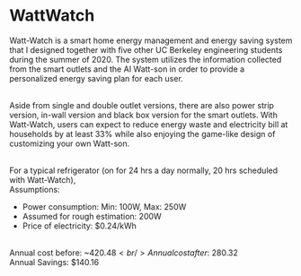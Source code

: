 # WattWatch

Watt-Watch is a smart home energy management and energy saving system that I designed together with five other UC Berkeley engineering students during the summer of 2020. The system utilizes the information collected from the smart outlets and the AI Watt-son in order to provide a personalized energy saving plan for each user. <br/> <br/>

Aside from single and double outlet versions, there are also power strip version, in-wall version and black box version for the smart outlets. With Watt-Watch, users can expect to reduce energy waste and electricity bill at households by at least 33% while also enjoying the game-like design of customizing your own Watt-son. <br/> <br/>

For a typical refrigerator (on for 24 hrs a day normally, 20 hrs scheduled with Watt-Watch), <br/>
Assumptions: <br/>
- Power consumption: Min: 100W, Max: 250W <br/>
- Assumed for rough estimation: 200W <br/>
- Price of electricity: $0.24/kWh <br/> <br/>

Annual cost before: ~$420.48 <br/>
Annual cost after: ~$280.32 <br/>
Annual Savings: $140.16 <br/>
